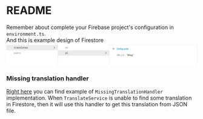 # README
Remember about complete your Firebase project's configuration in `environment.ts`.  
And this is example design of Firestore  
![firestore design](./screenshot.png?raw=true "Firestore design")

### Missing translation handler
[Right here](https://github.com/Mr-Eluzive/angularfire-ngx-translate-example/tree/missing-translation-handler) you can find example of `MissingTranslationHandler` implementation. When `TranslateService` is unable to find some translation in Firestore, then it will use this handler to get this translation from JSON file.
